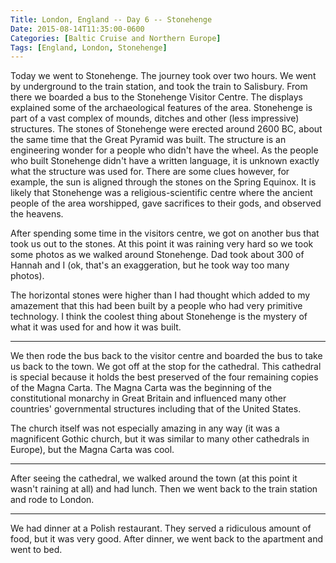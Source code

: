 ```yaml
---
Title: London, England -- Day 6 -- Stonehenge
Date: 2015-08-14T11:35:00-0600
Categories: [Baltic Cruise and Northern Europe]
Tags: [England, London, Stonehenge]
---
```


Today we went to Stonehenge. The journey took over two hours. We went by
underground to the train station, and took the train to Salisbury. From there we
boarded a bus to the Stonehenge Visitor Centre. The displays explained some of
the archaeological features of the area. Stonehenge is part of a vast complex of
mounds, ditches and other (less impressive) structures. The stones of Stonehenge
were erected around 2600 BC, about the same time that the Great Pyramid was
built. The structure is an engineering wonder for a people who didn't have the
wheel. As the people who built Stonehenge didn't have a written language, it is
unknown exactly what the structure was used for. There are some clues however,
for example, the sun is aligned through the stones on the Spring Equinox. It is
likely that Stonehenge was a religious-scientific centre where the ancient
people of the area worshipped, gave sacrifices to their gods, and observed the
heavens.

After spending some time in the visitors centre, we got on another bus that took
us out to the stones. At this point it was raining very hard so we took some
photos as we walked around Stonehenge. Dad took about 300 of Hannah and I (ok,
that's an exaggeration, but he took way too many photos).

The horizontal stones were higher than I had thought which added to my amazement
that this had been built by a people who had very primitive technology. I think
the coolest thing about Stonehenge is the mystery of what it was used for and
how it was built.

------------------------------------------------------------------------

We then rode the bus back to the visitor centre and boarded the bus to take us
back to the town. We got off at the stop for the cathedral. This cathedral is
special because it holds the best preserved of the four remaining copies of the
Magna Carta. The Magna Carta was the beginning of the constitutional monarchy in
Great Britain and influenced many other countries' governmental structures
including that of the United States.

The church itself was not especially amazing in any way (it was a magnificent
Gothic church, but it was similar to many other cathedrals in Europe), but the
Magna Carta was cool.

------------------------------------------------------------------------

After seeing the cathedral, we walked around the town (at this point it wasn't
raining at all) and had lunch. Then we went back to the train station and rode
to London.

------------------------------------------------------------------------

We had dinner at a Polish restaurant. They served a ridiculous amount of food,
but it was very good. After dinner, we went back to the apartment and went to
bed.
